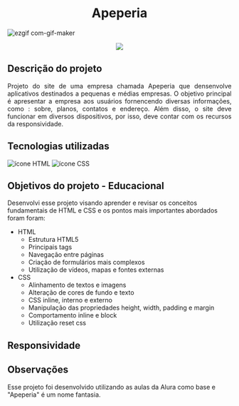 <h1 align="center">Apeperia</h1>

![ezgif com-gif-maker](https://user-images.githubusercontent.com/121900958/235388307-bccb10d5-46fb-4046-b180-c420853d3c46.gif)

<p align="center">
<img src="http://img.shields.io/static/v1?label=STATUS&message=CONCLUIDO&color=green&style=for-the-badge"/>
</p>

<h2>Descrição do projeto</h2>
<p align="justify">Projeto do site de uma empresa chamada Apeperia que densenvolve aplicativos destinados a pequenas e médias empresas.
O objetivo principal é apresentar a empresa aos usuários fornencendo diversas informações, como : sobre, planos, contatos e endereço.
Além disso, o site deve funcionar em diversos dispositivos, por isso, deve contar com os recursos da responsividade.</p>

<h2>Tecnologias utilizadas</h2>

<div>
<img src="https://img.icons8.com/color/64/null/html-5--v1.png" alt="ícone HTML"/>
<img src="https://img.icons8.com/color/64/null/css3.png" alt="ícone CSS"/>
</div>

<h2>Objetivos do projeto - Educacional</h2>
<p>Desenvolvi esse projeto visando aprender e revisar os conceitos fundamentais de HTML e CSS e os pontos mais importantes abordados foram foram:</p>

<ul>
  <li>HTML
    <ul>
      <li>Estrutura HTML5</li>
      <li>Principais tags</li>
      <li>Navegação entre páginas </li>
      <li>Criação de formulários mais complexos</li>
      <li>Utilização de vídeos, mapas e fontes externas</li>
    </ul>
  </li>
  
  <li>CSS
    <ul>
      <li>Alinhamento de textos e imagens</li>
      <li>Alteração de cores de fundo e texto</li>
      <li>CSS inline, interno e externo</li>
      <li>Manipulação das propriedades height, width, padding e margin</li>
      <li>Comportamento inline e block</li>
      <li>Utilização reset css</li>
    </ul>
  </li>
 </ul>
 
 <h2>Responsividade</h2>
 
<h2>Observações</h2>
<p>Esse projeto foi desenvolvido utilizando as aulas da Alura como base e "Apeperia" é um nome fantasia.</p>

